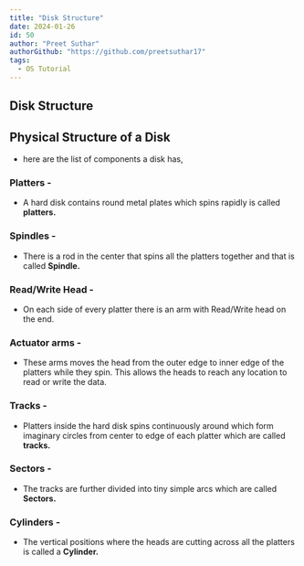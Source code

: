 ```yaml
---
title: "Disk Structure"
date: 2024-01-26
id: 50
author: "Preet Suthar"
authorGithub: "https://github.com/preetsuthar17"
tags:
  - OS Tutorial
---
```


## Disk Structure

## Physical Structure of a Disk

- here are the list of components a disk has,

### Platters -

- A hard disk contains round metal plates which spins rapidly is called **platters.**

### Spindles -

- There is a rod in the center that spins all the platters together and that is called **Spindle.**

### Read/Write Head -

- On each side of every platter there is an arm with Read/Write head on the end.

### Actuator arms -

- These arms moves the head from the outer edge to inner edge of the platters while they spin. This allows the heads to reach any location to read or write the data.

### Tracks -

- Platters inside the hard disk spins continuously around which form imaginary circles from center to edge of each platter which are called **tracks.**

### Sectors -

- The tracks are further divided into tiny simple arcs which are called **Sectors.**

### Cylinders -

- The vertical positions where the heads are cutting across all the platters is called a **Cylinder.**
